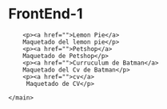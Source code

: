 <html lang="es">
<head>
    <meta charset="UTF-8">
    <meta http-equiv="X-UA-Compatible" content="IE=edge">
    <meta name="viewport" content="width=device-width, initial-scale=1.0">
    <title>FrontEnd-1</title>
</head>
<body>
    <head>
        <h1>FrontEnd-1</h1>
    </head>
    <main>
        
        <p><a href="">Lemon Pie</a> 
        Maquetado del lemon pie</p>
        <p><a href="">Petshop</a>
        Maquetado de Petshop</p>
        <p><a href="">Curruculum de Batman</a> 
        Maquetado del Cv de Batman</p>
        <p><a href="">cv</a>
         Maquetado de CV</p>
        
    </main>
</body>
</html>